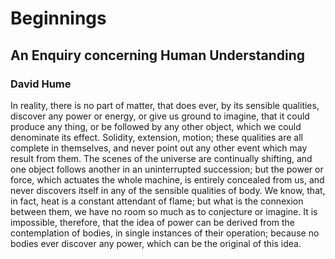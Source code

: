 # Beginnings

## An Enquiry concerning Human Understanding
### David Hume

In reality, there is no part of matter, that does ever, by its sensible qualities, discover any power or energy, or give us ground to imagine, that it could produce any thing, or be followed by any other object, which we could denominate its effect. Solidity, extension, motion; these qualities are all complete in themselves, and never point out any other event which may result from them. The scenes of the universe are continually shifting, and one object follows another in an uninterrupted succession; but the power or force, which actuates the whole machine, is entirely concealed from us, and never discovers itself in any of the sensible qualities of body. We know, that, in fact, heat is a constant attendant of flame; but what is the connexion between them, we have no room so much as to conjecture or imagine. It is impossible, therefore, that the idea of power can be derived from the contemplation of bodies, in single instances of their operation; because no bodies ever discover any power, which can be the original of this idea.
